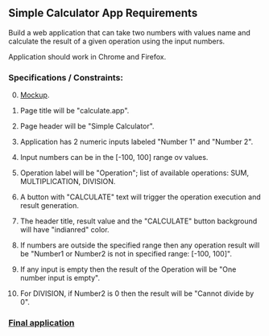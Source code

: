 ## Simple Calculator App Requirements

Build a web application that can take two numbers with values name and 
calculate the result of a given operation using the input numbers. 

Application should work in Chrome and Firefox.

### Specifications / Constraints:
0. [Mockup](./simpleCalculator_mockup1.JPG).

1. Page title will be "calculate.app".

2. Page header will be "Simple Calculator".

3. Application has 2 numeric inputs labeled "Number 1" and "Number 2".

4. Input numbers can be in the [-100, 100] range ov values.

5. Operation label will be "Operation"; list of available operations: SUM, MULTIPLICATION, DIVISION.

6. A button with "CALCULATE" text will trigger the operation execution and result generation.

7. The header title, result value and the "CALCULATE" button background will have "indianred" color.

8. If numbers are outside the specified range then any operation result will be "Number1 or Number2 is not in specified range: [-100, 100]".

9. If any input is empty then the result of the Operation will be "One number input is empty".

10. For DIVISION, if Number2 is 0 then the result will be "Cannot divide by 0".

### [Final application](http://danrusu.ro/calculate/app.html)




